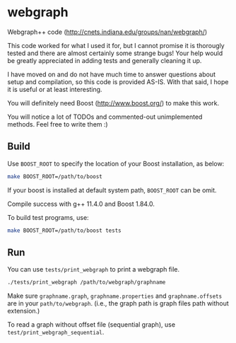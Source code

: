 # webgraph
Webgraph++ code (http://cnets.indiana.edu/groups/nan/webgraph/)

This code worked for what I used it for, but I cannot promise it is
thorougly tested and there are almost certainly some strange bugs!
Your help would be greatly appreciated in adding tests and generally
cleaning it up.

I have moved on and do not have much time to answer questions about
setup and compilation, so this code is provided AS-IS. With that
said, I hope it is useful or at least interesting.

You will definitely need Boost (http://www.boost.org/) to make this
work.

You will notice a lot of TODOs and commented-out unimplemented
methods. Feel free to write them :)

## Build

Use `BOOST_ROOT` to specify the location of your Boost installation, as below:

```sh
make BOOST_ROOT=/path/to/boost
```

If your boost is installed at default system path, `BOOST_ROOT` can be omit.

Compile success with g++ 11.4.0 and Boost 1.84.0.

To build test programs, use:

```sh
make BOOST_ROOT=/path/to/boost tests
```

## Run

You can use `tests/print_webgraph` to print a webgraph file.

```sh
./tests/print_webgraph /path/to/webgraph/graphname
```

Make sure `graphname.graph`, `graphname.properties` and `graphname.offsets` are in your `path/to/webgraph`. (i.e., the graph path is graph files path without extension.)

To read a graph without offset file (sequential graph), use `test/print_webgraph_sequential`.
